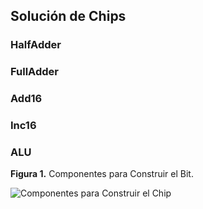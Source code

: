 ## Solución de Chips

### HalfAdder

### FullAdder

### Add16

### Inc16

### ALU



**Figura 1.** Componentes para Construir el Bit.


![Componentes para Construir el Chip]()
